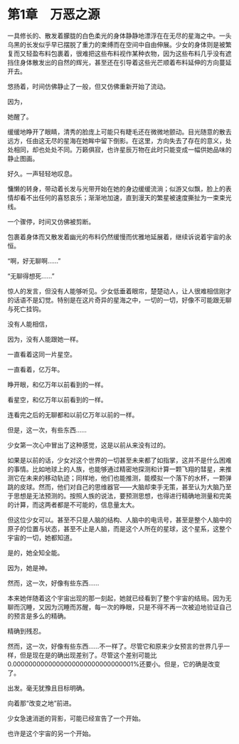 # 第1章　万恶之源

一具修长的、散发着朦胧的白色柔光的身体静静地漂浮在在无尽的星海之中。一头乌黑的长发似乎早已摆脱了重力的束缚而在空间中自由伸展。少女的身体则是被繁复而又轻盈布料包裹着，很难把这些布料视作某种衣物，因为这些布料几乎没有遮挡住身体散发出的自然的辉光，甚至还在引导着这些光芒顺着布料延伸的方向蔓延开去。

悠扬着，时间仿佛静止了一般，但又仿佛重新开始了流动。

因为，

她醒了。

缓缓地睁开了眼睛，清秀的脸庞上可能只有睫毛还在微微地颤动。目光随意的散去远方，任由这无尽的星海在她眸中留下倒影。在这里，方向失去了存在的意义，处处相同，却也处处不同。万籁俱寂，也许星辰万物在此时只能变成一幅供她品味的静止图画。

好久。一声轻轻地叹息。

慵懒的转身，带动着长发与光带开始在她的身边缓缓流淌；似游又似飘，脸上的表情却看不出任何的喜怒哀乐；渐渐地加速，直到漫天的繁星被速度撕扯为一束束光线。

一个骤停，时间又仿佛被剪断。

包裹着身体而又散发着幽光的布料仍然缓慢而优雅地延展着，继续诉说着宇宙的永恒。

“啊，好无聊啊……”

“无聊得想死……”

惊人的发言，但没有人能够听见。少女低垂着眼帘，楚楚动人，让人很难相信刚才的话语不是幻觉。特别是在这片奇异的星海之中，一切的一切，好像不可能跟无聊与死亡挂钩。

没有人能相信，

因为，没有人能跟她一样。

一直看着这同一片星空。

一直看着，亿万年。

睁开眼，和亿万年以前看到的一样。

看星空，和亿万年以前看到的一样。

连看完之后的无聊都和以前亿万年以前的一样。

但是，这一次，有些东西……

少女第一次心中冒出了这种感觉，这是以前从来没有过的。

如果是以前的话，少女对这个世界的一切甚至未来都了如指掌，这并不是什么困难的事情。比如地球上的人族，也能够通过精密地探测和计算一颗飞翔的彗星，来推测它在未来的移动轨迹；同样地，他们也能推测，能模拟一个落下的水杯，一颗弹跳的皮球。然而，他们对自己的思维器官——大脑却束手无策，甚至认为大脑乃至于思想是无法预测的。按照人族的说法，要预测思想，也得进行精确地测量和完美的计算，而这两者都是不可能的，信息量太大。

但这位少女可以。甚至不只是人脑的结构、人脑中的电讯号，甚至是整个人脑中的原子的位置与状态，甚至不止是人脑，而是这个人所在的星球，这个星系，这整个宇宙的一切，她都知道。

是的，她全知全能。

因为，她是神。

然而，这一次，好像有些东西……

本来她伴随着这个宇宙出现的那一刻起，她就已经看到了整个宇宙的结局。因为无聊而沉睡，又因为沉睡而苏醒，每一次的睁眼，只是不得不再一次被迫地验证自己的预言是多么的精确。

精确到残忍。

然而，这一次，好像有些东西……不一样了。尽管它和原来少女预言的世界几乎一样，但是现在是的确出现差别了。尽管这个差别可能比0.0000000000000000000000000000001%还要小。但是，它的确是改变了。

出发。毫无犹豫且目标明确。

向着那“改变之地”前进。

少女急速消逝的背影，可能已经宣告了一个开始。

也许是这个宇宙的另一个开始。


